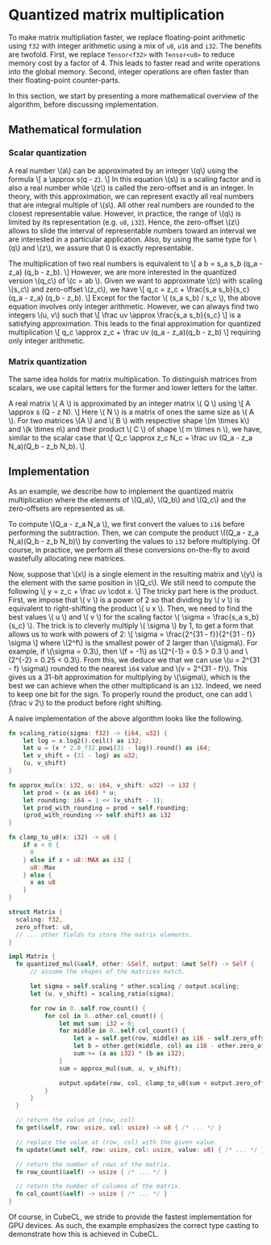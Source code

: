 # Quantized matrix multiplication

To make matrix multipliation faster,
we replace floating-point arithmetic using `f32`
with integer arithmetic using a mix of `u8`, `u16` and `i32`.
The benefits are twofold.
First,
we replace `Tensor<f32>` with `Tensor<u8>` to reduce memory cost by a factor of 4.
This leads to faster read and write operations into the global memory.
Second,
integer operations are often faster than their floating-point counter-parts.

In this section,
we start by presenting a more mathematical overview of the algorithm,
before discussing implementation.

## Mathematical formulation

### Scalar quantization

A real number \\(a\\) can be approximated by an integer \\(q\\) using the formula
\\[
    a \approx s(q - z).
\\]
In this equation \\(s\\) is a scaling factor and is also a real number
while \\(z\\) is called the zero-offset and is an integer.
In theory,
with this approximation,
we can represent exactly all real numbers that are integral multiple of \\(s\\).
All other real numbers are rounded to the closest representable value.
However, in practice, the range of \\(q\\) is limited by its representation (e.g. `u8`, `i32`).
Hence, the zero-offset \\(z\\) allows to slide the interval of representable numbers toward
an interval we are interested in a particular application.
Also, by using the same type for \\(q\\) and \\(z\\),
we assure that 0 is exactly representable.

The multiplication of two real numbers is equivalent to
\\[
  a b = s_a s_b (q_a - z_a) (q_b - z_b).
\\]
However,
we are more interested in the quantized version \\(q_c\\) of \\(c = ab \\).
Given we want to approximate \\(c\\) with scaling \\(s_c\\) and zero-offset \\(z_c\\),
we have
\\[
  q_c =
  z_c + \frac{s_a s_b}{s_c} (q_a - z_a) (q_b - z_b).
\\]
Except for the factor \\( (s_a s_b) / s_c \\), the above equation involves only integer arithmetic.
However,
we can always find two integers \\(u, v\\) such that
\\[
  \frac uv \approx \frac{s_a s_b}{s_c}
\\]
is a satisfying approximation.
This leads to the final approximation for quantized multiplication
\\[
  q_c \approx z_c + \frac uv (q_a - z_a)(q_b - z_b)
\\]
requiring only integer arithmetic.

### Matrix quantization

The same idea holds for matrix multiplication.
To distinguish matrices from scalars,
we use capital letters for the former and lower letters for the latter.

A real matrix \\( A \\) is approximated by an integer matrix \\( Q \\) using
\\[
  A \approx s (Q - z N).
\\]
Here \\( N \\) is a matrix of ones the same size as \\( A \\).
For two matrices \\(A \\) and \\( B \\) with respective shape \\(m \times k\\)
and \\(k \times n\\) and their product \\( C \\) of shape \\( m \times n \\),
we have, similar to the scalar case that
\\[
  Q_c \approx z_c N_c + \frac uv (Q_a - z_a N_a)(Q_b - z_b N_b).
\\]

## Implementation

As an example,
we describe how to implement the quantized matrix multiplication
where the elements of \\(Q_a\\), \\(Q_b\\) and \\(Q_c\\) and the zero-offsets are represented as `u8`.

To compute \\(Q_a - z_a N_a \\),
we first convert the values to `i16` before performing the subtraction.
Then, we can compute the product \\((Q_a - z_a N_a)(Q_b - z_b N_b)\\)
by converting the values to `i32` before multiplying.
Of course,
in practice, we perform all these conversions on-the-fly to avoid wastefully allocating new matrices.

Now, suppose that \\(x\\) is a single element in the resulting matrix and \\(y\\)
is the element with the same position in \\(Q_c\\).
We still need to compute the following
\\[
  y = z_c + \frac uv \cdot x.
\\]
The tricky part here is the product.
First,
we impose that \\( v \\) is a power of 2 so that dividing by \\( v \\)
is equivalent to right-shifting the product \\( u x \\).
Then, we need to find the best values \\( u \\) and \\( v \\)
for the scaling factor \\( \sigma = \frac{s_a s_b}{s_c} \\).
The trick is to cleverly multiply \\( \sigma \\) by 1, to get a form that allows us to work with powers of 2:
\\[
  \sigma = \frac{2^{31 - f}}{2^{31 - f}} \sigma
\\]
where \\(2^f\\) is the smallest power of 2 larger than \\(\sigma\\).
For example, if \\(\sigma = 0.3\\), then \\(f = -1\\) as \\(2^{-1} = 0.5 > 0.3 \\)
and \\(2^{-2} = 0.25 < 0.3\\).
From this, we deduce we that we can use \\(u = 2^{31 - f} \sigma\\) rounded to the
nearest `i64` value and \\(v = 2^{31 - f}\\).
This gives us a 31-bit approximation for multiplying by \\(\sigma\\), which is the best
we can achieve when the other multiplicand is an `i32`.
Indeed, we need to keep one bit for the sign.
To properly round the product,
one can add \\(\frac v 2\\) to the product before right shifting.

A naive implementation of the above algorithm looks like the following.
```rust
fn scaling_ratio(sigma: f32) -> (i64, u32) {
    let log = x.log2().ceil() as i32;
    let u = (x * 2.0_f32.powi(31 - log)).round() as i64;
    let v_shift = (31 - log) as u32;
    (u, v_shift)
}

fn approx_mul(x: i32, u: i64, v_shift: u32) -> i32 {
    let prod = (x as i64) * u;
    let rounding: i64 = 1 << (v_shift - 1);
    let prod_with_rounding = prod + self.rounding;
    (prod_with_rounding >> self.shift) as i32
}

fn clamp_to_u8(x: i32) -> u8 {
    if x < 0 {
      0
    } else if x > u8::MAX as i32 {
      u8::Max
    } else {
      x as u8
    }
}

struct Matrix {
  scaling: f32,
  zero_offset: u8,
  // ... other fields to store the matrix elements.
}

impl Matrix {
  fn quantized_mul(&self, other: &Self, output: &mut Self) -> Self {
      // assume the shapes of the matrices match.

      let sigma = self.scaling * other.scaling / output.scaling;
      let (u, v_shift) = scaling_ratio(sigma);

      for row in 0..self.row_count() {
          for col in 0..other.col_count() {
              let mut sum: i32 = 0;
              for middle in 0..self.col_count() {
                  let a = self.get(row, middle) as i16 - self.zero_offset as i16;
                  let b = other.get(middle, col) as i16 - other.zero_offset as i16;
                  sum += (a as i32) * (b as i32);
              }
              sum = approx_mul(sum, u, v_shift);

              output.update(row, col, clamp_to_u8(sum + output.zero_offset as i32))
          }           
      }
  }

  // return the value at (row, col)
  fn get(&self, row: usize, col: usize) -> u8 { /* ... */ }

  // replace the value at (row, col) with the given value.
  fn update(&mut self, row: usize, col: usize, value: u8) { /* ... */ }

  // return the number of rows of the matrix.
  fn row_count(&self) -> usize { /* ... */ }

  // return the number of columns of the matrix.
  fn col_count(&self) -> usize { /* ... */ }
}
```
Of course,
in CubeCL, we stride to provide the fastest implementation for GPU devices.
As such, the example emphasizes the correct type casting to demonstrate how this is achieved in CubeCL.



